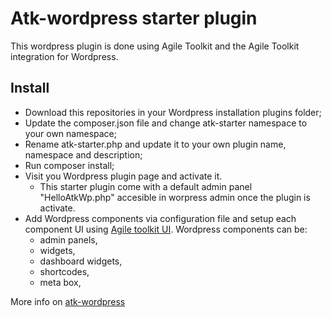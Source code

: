 # Atk-wordpress starter plugin

This wordpress plugin is done using Agile Toolkit and the Agile Toolkit integration for Wordpress.

## Install

 - Download this repositories in your Wordpress installation plugins folder;
 - Update the composer.json file and change atk-starter namespace to your own namespace;
 - Rename atk-starter.php and update it to your own plugin name, namespace and description;
 - Run composer install;
 - Visit you Wordpress plugin page and activate it.
    - This starter plugin come with a default admin panel "HelloAtkWp.php" accesible in worpress admin once the plugin is activate.
 - Add Wordpress components via configuration file and setup each component UI using [Agile toolkit UI](http://agiletoolkit.org). Wordpress components can be:
    - admin panels,
    - widgets,
    - dashboard widgets,
    - shortcodes,
    - meta box,

 More info on [atk-wordpress](http://github.com/ibelar/atk-wordpress)
